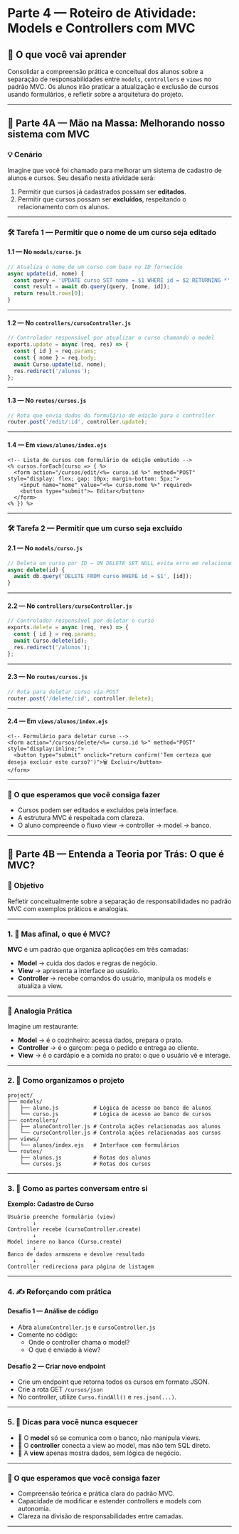 
# Parte 4 — Roteiro de Atividade: Models e Controllers com MVC

## 🎯 O que você vai aprender

Consolidar a compreensão prática e conceitual dos alunos sobre a separação de responsabilidades entre `models`, `controllers` e `views` no padrão MVC. Os alunos irão praticar a atualização e exclusão de cursos usando formulários, e refletir sobre a arquitetura do projeto.

---

## 📘 Parte 4A — Mão na Massa: Melhorando nosso sistema com MVC

### 💡 Cenário

Imagine que você foi chamado para melhorar um sistema de cadastro de alunos e cursos. Seu desafio nesta atividade será:

1. Permitir que cursos já cadastrados possam ser **editados**.
2. Permitir que cursos possam ser **excluídos**, respeitando o relacionamento com os alunos.

---

### 🛠 Tarefa 1 — Permitir que o nome de um curso seja editado

#### 1.1 — No `models/curso.js`

```js
// Atualiza o nome de um curso com base no ID fornecido
async update(id, nome) {
  const query = 'UPDATE curso SET nome = $1 WHERE id = $2 RETURNING *';
  const result = await db.query(query, [nome, id]);
  return result.rows[0];
}
```

---

#### 1.2 — No `controllers/cursoController.js`

```js
// Controlador responsável por atualizar o curso chamando o model
exports.update = async (req, res) => {
  const { id } = req.params;
  const { nome } = req.body;
  await Curso.update(id, nome);
  res.redirect('/alunos');
};
```

---

#### 1.3 — No `routes/cursos.js`

```js
// Rota que envia dados do formulário de edição para o controller
router.post('/edit/:id', controller.update);
```

---

#### 1.4 — Em `views/alunos/index.ejs`

```ejs
<!-- Lista de cursos com formulário de edição embutido -->
<% cursos.forEach(curso => { %>
  <form action="/cursos/edit/<%= curso.id %>" method="POST" style="display: flex; gap: 10px; margin-bottom: 5px;">
    <input name="nome" value="<%= curso.nome %>" required>
    <button type="submit">✏️ Editar</button>
  </form>
<% }) %>
```

---

### 🛠 Tarefa 2 — Permitir que um curso seja excluído

#### 2.1 — No `models/curso.js`

```js
// Deleta um curso por ID — ON DELETE SET NULL evita erro em relacionamentos
async delete(id) {
  await db.query('DELETE FROM curso WHERE id = $1', [id]);
}
```

---

#### 2.2 — No `controllers/cursoController.js`

```js
// Controlador responsável por deletar o curso
exports.delete = async (req, res) => {
  const { id } = req.params;
  await Curso.delete(id);
  res.redirect('/alunos');
};
```

---

#### 2.3 — No `routes/cursos.js`

```js
// Rota para deletar curso via POST
router.post('/delete/:id', controller.delete);
```

---

#### 2.4 — Em `views/alunos/index.ejs`

```ejs
<!-- Formulário para deletar curso -->
<form action="/cursos/delete/<%= curso.id %>" method="POST" style="display:inline;">
  <button type="submit" onclick="return confirm('Tem certeza que deseja excluir este curso?')">🗑️ Excluir</button>
</form>
```

---

### 📌 O que esperamos que você consiga fazer

- Cursos podem ser editados e excluídos pela interface.
- A estrutura MVC é respeitada com clareza.
- O aluno compreende o fluxo view → controller → model → banco.

---

## 📗 Parte 4B — Entenda a Teoria por Trás: O que é MVC?

### 🎯 Objetivo

Refletir conceitualmente sobre a separação de responsabilidades no padrão MVC com exemplos práticos e analogias.

---

### 1. 🧠 Mas afinal, o que é MVC?

**MVC** é um padrão que organiza aplicações em três camadas:

- **Model** → cuida dos dados e regras de negócio.
- **View** → apresenta a interface ao usuário.
- **Controller** → recebe comandos do usuário, manipula os models e atualiza a view.

---

### 🧩 Analogia Prática

Imagine um restaurante:

- **Model** → é o cozinheiro: acessa dados, prepara o prato.
- **Controller** → é o garçom: pega o pedido e entrega ao cliente.
- **View** → é o cardápio e a comida no prato: o que o usuário vê e interage.

---

### 2. 🧱 Como organizamos o projeto

```
project/
├── models/
│   ├── aluno.js           # Lógica de acesso ao banco de alunos
│   └── curso.js           # Lógica de acesso ao banco de cursos
├── controllers/
│   ├── alunoController.js # Controla ações relacionadas aos alunos
│   └── cursoController.js # Controla ações relacionadas aos cursos
├── views/
│   └── alunos/index.ejs   # Interface com formulários
└── routes/
    ├── alunos.js          # Rotas dos alunos
    └── cursos.js          # Rotas dos cursos
```

---

### 3. 🔄 Como as partes conversam entre si

**Exemplo: Cadastro de Curso**

```
Usuário preenche formulário (view)
        ↓
Controller recebe (cursoController.create)
        ↓
Model insere no banco (Curso.create)
        ↓
Banco de dados armazena e devolve resultado
        ↓
Controller redireciona para página de listagem
```

---

### 4. ✍️ Reforçando com prática

#### Desafio 1 — Análise de código

- Abra `alunoController.js` e `cursoController.js`
- Comente no código:
  - Onde o controller chama o model?
  - O que é enviado à view?

#### Desafio 2 — Criar novo endpoint

- Crie um endpoint que retorna todos os cursos em formato JSON.
- Crie a rota GET `/cursos/json`
- No controller, utilize `Curso.findAll()` e `res.json(...)`.

---

### 5. 📌 Dicas para você nunca esquecer

- 🔹 O **model** só se comunica com o banco, não manipula views.
- 🔹 O **controller** conecta a view ao model, mas não tem SQL direto.
- 🔹 A **view** apenas mostra dados, sem lógica de negócio.

---

### 📌 O que esperamos que você consiga fazer

- Compreensão teórica e prática clara do padrão MVC.
- Capacidade de modificar e estender controllers e models com autonomia.
- Clareza na divisão de responsabilidades entre camadas.

---

